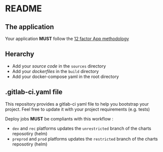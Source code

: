 # README

## The application

Your application **MUST** follow the [12 factor App methodology](https://12factor.net/fr/)

## Herarchy

 * Add your _source code_ in the `sources` directory
 * Add your _dockerfiles_ in the `build` directory
 * Add your docker-compose yaml in the root directory

## .gitlab-ci.yaml file

This repository provides a gitlab-ci yaml file to help you bootstrap your project.
Feel free to update it with your project requirements (e.g. tests)

Deploy jobs **MUST** be compliants with this workflow :

 * `dev` and `rec` platforms updates the `unrestricted` branch of the charts reposotiry (helm)
 * `preprod` and `prod` platforms updates the `restricted` branch of the charts reposotiry (helm)

